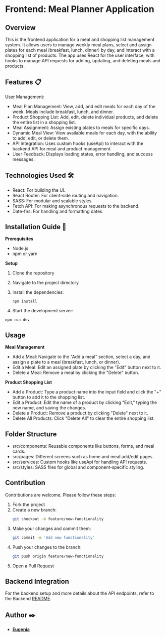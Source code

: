
# Frontend: Meal Planner Application

## Overview

This is the frontend application for a meal and shopping list management system. It allows users to manage weekly meal plans, select and assign plates for each meal (breakfast, lunch, dinner) by day, and interact with a shopping list of products. The app uses React for the user interface, with hooks to manage API requests for adding, updating, and deleting meals and products.

## Features 📋

User Management:
- Meal Plan Management: View, add, and edit meals for each day of the week. Meals include breakfast, lunch, and dinner.
- Product Shopping List: Add, edit, delete individual products, and delete the entire list in a shopping list.
- Meal Assignment: Assign existing plates to meals for specific days.
- Dynamic Meal View: View available meals for each day, with the ability to add, edit, or delete them. 
- API Integration: Uses custom hooks (useApi) to interact with the backend API for meal and product management.
- User Feedback: Displays loading states, error handling, and success messages.

## Technologies Used 🛠️

- React: For building the UI.
- React Router: For client-side routing and navigation.
- SASS: For modular and scalable styles.
- Fetch API: For making asynchronous requests to the backend.
- Date-fns: For handling and formatting dates.

## Installation Guide 🔧

**Prerequisites**

- Node.js
- npm or yarn

**Setup**

1. Clone the repository
   
2. Navigate to the project directory

3. Install the dependencies:
   ```
   npm install
   ```

4. Start the development server:
`````
npm run dev
`````

## Usage

**Meal Management**

- Add a Meal: Navigate to the "Add a meal" section, select a day, and assign a plate to a meal (breakfast, lunch, or dinner).
- Edit a Meal: Edit an assigned plate by clicking the "Edit" button next to it.
- Delete a Meal: Remove a meal by clicking the "Delete" button.

**Product Shopping List**

- Add a Product: Type a product name into the input field and click the "+" button to add it to the shopping list.
- Edit a Product: Edit the name of a product by clicking "Edit," typing the new name, and saving the changes.
- Delete a Product: Remove a product by clicking "Delete" next to it.
- Delete All Products: Click "Delete All" to clear the entire shopping list.

## Folder Structure

- src/components: Reusable components like buttons, forms, and meal cards.
- src/pages: Different screens such as home and meal add/edit pages.
- src/services: Custom hooks like useApi for handling API requests.
- src/styles: SASS files for global and component-specific styling.

## Contribution

Contributions are welcome. Please follow these steps:

1. Fork the project
2. Create a new branch:
   ```bash
   git checkout -b feature/new-functionality
   ```
3. Make your changes and commit them:
   ```bash
   git commit -m 'Add new functionality'
   ```
4. Push your changes to the branch:
   ```bash
   git push origin feature/new-functionality
   ```
5. Open a Pull Request

## Backend Integration

For the backend setup and more details about the API endpoints, refer to the Backend [README](https://github.com/Euge-Saravia/MyMenu-backend).

## Author ✒️

- [**Eugenia**](https://github.com/Euge-Saravia)